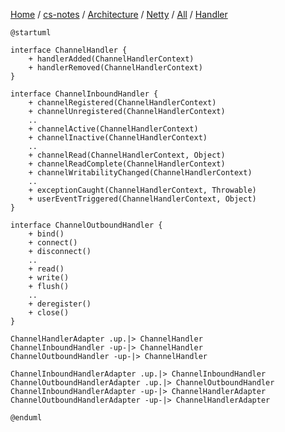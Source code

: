 [Home](https://mengxianbin.github.io) /
[cs-notes](https://mengxianbin.github.io/cs-notes/site) /
[Architecture](https://mengxianbin.github.io/cs-notes/site/Architecture) /
[Netty](https://mengxianbin.github.io/cs-notes/site/Architecture/Netty) /
[All](https://mengxianbin.github.io/cs-notes/site/Architecture/Netty/All) /
[Handler](https://mengxianbin.github.io/cs-notes/site/Architecture/Netty/All/Handler)

```puml
@startuml

interface ChannelHandler {
    + handlerAdded(ChannelHandlerContext)
    + handlerRemoved(ChannelHandlerContext)
}

interface ChannelInboundHandler {
    + channelRegistered(ChannelHandlerContext)
    + channelUnregistered(ChannelHandlerContext)
    ..
    + channelActive(ChannelHandlerContext)
    + channelInactive(ChannelHandlerContext)
    ..
    + channelRead(ChannelHandlerContext, Object)
    + channelReadComplete(ChannelHandlerContext)
    + channelWritabilityChanged(ChannelHandlerContext)
    ..
    + exceptionCaught(ChannelHandlerContext, Throwable)
    + userEventTriggered(ChannelHandlerContext, Object)
}

interface ChannelOutboundHandler {
    + bind()
    + connect()
    + disconnect()
    ..
    + read()
    + write()
    + flush()
    ..
    + deregister()
    + close()
}

ChannelHandlerAdapter .up.|> ChannelHandler
ChannelInboundHandler -up-|> ChannelHandler
ChannelOutboundHandler -up-|> ChannelHandler

ChannelInboundHandlerAdapter .up.|> ChannelInboundHandler
ChannelOutboundHandlerAdapter .up.|> ChannelOutboundHandler
ChannelInboundHandlerAdapter -up-|> ChannelHandlerAdapter
ChannelOutboundHandlerAdapter -up-|> ChannelHandlerAdapter

@enduml
```
